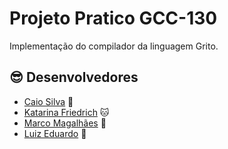 # Projeto Pratico GCC-130
Implementação do compilador da linguagem Grito.


## :sunglasses: Desenvolvedores

- [Caio Silva](https://github.com/caiomtls) :wolf:
- [Katarina Friedrich](https://github.com/katfr) :cat:
- [Marco Magalhães](https://github.com/lieko0) :owl:
- [Luiz Eduardo](https://github.com/luizeduardo7) 🦖
